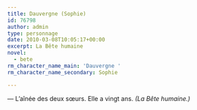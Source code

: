 ```yaml
---
title: Dauvergne (Sophie)
id: 76798
author: admin
type: personnage
date: 2010-03-08T10:05:17+00:00
excerpt: La Bête humaine
novel:
  - bete
rm_character_name_main: 'Dauvergne '
rm_character_name_secondary: Sophie

---
```

— L&rsquo;aînée des deux sœurs. Elle a vingt ans. _(La Bête humaine.)_